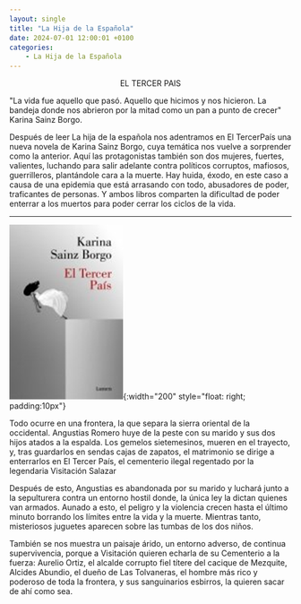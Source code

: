 ```yaml
---
layout: single
title: "La Hija de la Española"
date: 2024-07-01 12:00:01 +0100
categories: 
    - La Hija de la Española
---
```

<center>EL TERCER PAIS</center>

"La vida fue aquello que pasó.  Aquello que hicimos y nos hicieron. 
La bandeja donde nos abrieron por la   mitad como un pan a punto de crecer"
    Karina Sainz Borgo.


Después de leer La hija de la española nos adentramos en  El TercerPaís 
una nueva novela de
Karina Sainz Borgo, cuya temática nos vuelve a sorprender como la 
anterior. Aquí las  protagonistas también son dos mujeres, fuertes, 
valientes,  luchando para salir adelante contra 
políticos corruptos, mafiosos, guerrilleros, plantándole cara a la
muerte. Hay huida, éxodo, en 
este caso a causa de una epidemia que está arrasando con todo,
abusadores de poder, traficantes de personas. Y ambos libros 
comparten la dificultad de poder enterrar a los muertos para 
poder  cerrar los ciclos de la vida. 

 
---
![el tercer pais](_posts/image-3.png){:width="200" style="float: 
right; padding:10px"}


Todo ocurre en una frontera, la que separa la sierra oriental de 
la  occidental. Angustias Romero
huye de la peste con su marido y sus dos  hijos atados a la 
espalda. Los gemelos sietemesinos, 
mueren en el  trayecto, y, tras guardarlos en sendas cajas de
zapatos, el matrimonio  se dirige 
a enterrarlos en El Tercer País, el cementerio ilegal  regentado 
por la legendaria Visitación 
Salazar


Después de esto, Angustias es abandonada por su marido y   luchará 
junto a la sepulturera contra
un entorno hostil donde, la única ley la dictan quienes van 
armados.  Aunado a esto,  el peligro
y la violencia crecen  hasta el último minuto borrando los
límites entre la vida y la muerte.
Mientras tanto, misteriosos juguetes   aparecen sobre  las 
tumbas de los dos niños.


También se nos muestra un paisaje árido, un entorno adverso, de
continua supervivencia, porque a 
Visitación quieren echarla de su Cementerio a la fuerza: Aurelio 
Ortiz, el alcalde corrupto fiel 
títere del cacique de Mezquite, Alcides Abundio, el dueño de Las 
Tolvaneras, el hombre más rico y 
poderoso de toda la frontera, y sus sanguinarios esbirros, la 
quieren sacar de ahí como sea.





